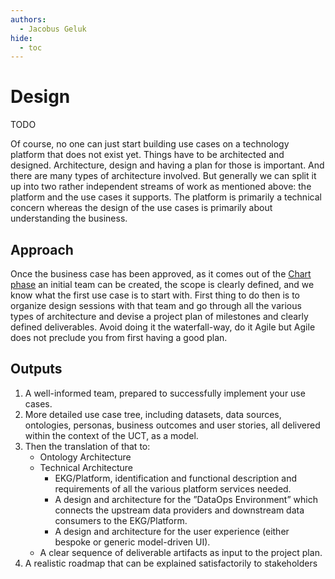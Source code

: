 ```yaml
---
authors:
  - Jacobus Geluk
hide:
  - toc
---
```

# Design

<!--summary-start-->
TODO
<!--summary-end-->

Of course, no one can just start building use cases on a technology platform that does not exist yet. Things
have to be architected and designed. Architecture, design and having a plan for those is important. And
there are many types of architecture involved. But generally we can split it up into two rather independent
streams of work as mentioned above: the platform and the use cases it supports. The platform
is primarily a technical concern whereas the design of the use cases is primarily about understanding the
business.

## Approach

Once the business case has been approved, as it comes out of the [Chart phase](../plan/chart)
an initial team can be created, the scope is clearly defined, and we know what the first
use case is to start with. 
First thing to do then is to organize design sessions with that team and go through all the various
types of architecture and devise a project plan of milestones and clearly defined deliverables.
Avoid doing it the waterfall-way, do it Agile but Agile does not preclude you from 
first having a good plan.

## Outputs

1. A well-informed team, prepared to successfully implement your use cases.
2. More detailed use case tree, including datasets, data sources, ontologies, 
   personas, business outcomes and user stories, all delivered within the
   context of the UCT, as a model.
3. Then the translation of that to:
    * Ontology Architecture
    * Technical Architecture
        - EKG/Platform, identification and functional description and 
          requirements of all the various platform services needed.
        - A design and architecture for the ”DataOps Environment” 
          which connects the upstream data providers and downstream 
          data consumers to the EKG/Platform.
        - A design and architecture for the user experience (either 
          bespoke or generic model-driven UI).
    * A clear sequence of deliverable artifacts as input to the project plan.
4. A realistic roadmap that can be explained satisfactorily to stakeholders
